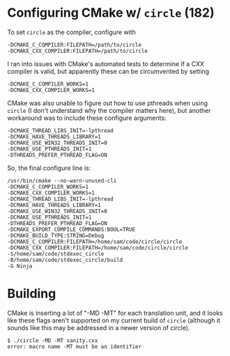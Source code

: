 # Configuring CMake w/ `circle` (182)

To set `circle` as the compiler, configure with

```
-DCMAKE_C_COMPILER:FILEPATH=/path/to/circle
-DCMAKE_CXX_COMPILER:FILEPATH=/path/to/circle
```

I ran into issues with CMake's automated tests to determine if a CXX compiler is valid, but apparently these can be circumvented by setting

```
-DCMAKE_C_COMPILER_WORKS=1
-DCMAKE_CXX_COMPILER_WORKS=1
```

CMake was also unable to figure out how to use pthreads when using `circle` (I don't understand why the compiler matters here), but another workaround was to include these configure arguments:

```
-DCMAKE_THREAD_LIBS_INIT=-lpthread
-DCMAKE_HAVE_THREADS_LIBRARY=1
-DCMAKE_USE_WIN32_THREADS_INIT=0
-DCMAKE_USE_PTHREADS_INIT=1
-DTHREADS_PREFER_PTHREAD_FLAG=ON
```

So, the final configure line is:

```
/usr/bin/cmake --no-warn-unused-cli 
-DCMAKE_C_COMPILER_WORKS=1 
-DCMAKE_CXX_COMPILER_WORKS=1 
-DCMAKE_THREAD_LIBS_INIT=-lpthread 
-DCMAKE_HAVE_THREADS_LIBRARY=1 
-DCMAKE_USE_WIN32_THREADS_INIT=0 
-DCMAKE_USE_PTHREADS_INIT=1 
-DTHREADS_PREFER_PTHREAD_FLAG=ON 
-DCMAKE_EXPORT_COMPILE_COMMANDS:BOOL=TRUE 
-DCMAKE_BUILD_TYPE:STRING=Debug 
-DCMAKE_C_COMPILER:FILEPATH=/home/sam/code/circle/circle 
-DCMAKE_CXX_COMPILER:FILEPATH=/home/sam/code/circle/circle 
-S/home/sam/code/stdexec_circle 
-B/home/sam/code/stdexec_circle/build 
-G Ninja
```

# Building

CMake is inserting a lot of "-MD -MT" for each translation unit, and it looks like these flags aren't supported on my current build of `circle` (although it sounds like this may be addressed in a newer version of circle).

```
$ ./circle -MD -MT sanity.cxx 
error: macro name -MT must be an identifier
```
